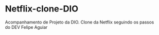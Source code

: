 # Netflix-clone-DIO
Acompanhamento de Projeto da DIO. Clone da Netflix seguindo os passos do DEV Felipe Aguiar
